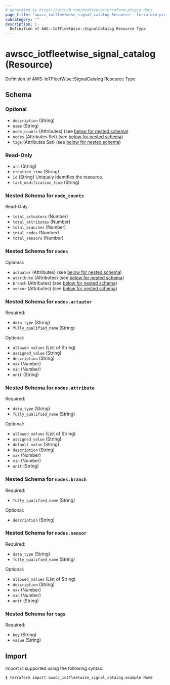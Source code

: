```yaml
---
# generated by https://github.com/hashicorp/terraform-plugin-docs
page_title: "awscc_iotfleetwise_signal_catalog Resource - terraform-provider-awscc"
subcategory: ""
description: |-
  Definition of AWS::IoTFleetWise::SignalCatalog Resource Type
---
```


# awscc_iotfleetwise_signal_catalog (Resource)

Definition of AWS::IoTFleetWise::SignalCatalog Resource Type



<!-- schema generated by tfplugindocs -->
## Schema

### Optional

- `description` (String)
- `name` (String)
- `node_counts` (Attributes) (see [below for nested schema](#nestedatt--node_counts))
- `nodes` (Attributes Set) (see [below for nested schema](#nestedatt--nodes))
- `tags` (Attributes Set) (see [below for nested schema](#nestedatt--tags))

### Read-Only

- `arn` (String)
- `creation_time` (String)
- `id` (String) Uniquely identifies the resource.
- `last_modification_time` (String)

<a id="nestedatt--node_counts"></a>
### Nested Schema for `node_counts`

Read-Only:

- `total_actuators` (Number)
- `total_attributes` (Number)
- `total_branches` (Number)
- `total_nodes` (Number)
- `total_sensors` (Number)


<a id="nestedatt--nodes"></a>
### Nested Schema for `nodes`

Optional:

- `actuator` (Attributes) (see [below for nested schema](#nestedatt--nodes--actuator))
- `attribute` (Attributes) (see [below for nested schema](#nestedatt--nodes--attribute))
- `branch` (Attributes) (see [below for nested schema](#nestedatt--nodes--branch))
- `sensor` (Attributes) (see [below for nested schema](#nestedatt--nodes--sensor))

<a id="nestedatt--nodes--actuator"></a>
### Nested Schema for `nodes.actuator`

Required:

- `data_type` (String)
- `fully_qualified_name` (String)

Optional:

- `allowed_values` (List of String)
- `assigned_value` (String)
- `description` (String)
- `max` (Number)
- `min` (Number)
- `unit` (String)


<a id="nestedatt--nodes--attribute"></a>
### Nested Schema for `nodes.attribute`

Required:

- `data_type` (String)
- `fully_qualified_name` (String)

Optional:

- `allowed_values` (List of String)
- `assigned_value` (String)
- `default_value` (String)
- `description` (String)
- `max` (Number)
- `min` (Number)
- `unit` (String)


<a id="nestedatt--nodes--branch"></a>
### Nested Schema for `nodes.branch`

Required:

- `fully_qualified_name` (String)

Optional:

- `description` (String)


<a id="nestedatt--nodes--sensor"></a>
### Nested Schema for `nodes.sensor`

Required:

- `data_type` (String)
- `fully_qualified_name` (String)

Optional:

- `allowed_values` (List of String)
- `description` (String)
- `max` (Number)
- `min` (Number)
- `unit` (String)



<a id="nestedatt--tags"></a>
### Nested Schema for `tags`

Required:

- `key` (String)
- `value` (String)

## Import

Import is supported using the following syntax:

```shell
$ terraform import awscc_iotfleetwise_signal_catalog.example Name
```
